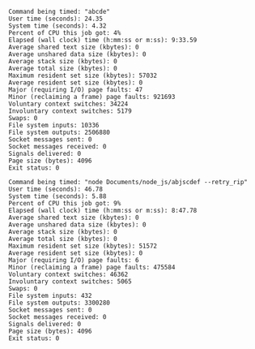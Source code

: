 	Command being timed: "abcde"
	User time (seconds): 24.35
	System time (seconds): 4.32
	Percent of CPU this job got: 4%
	Elapsed (wall clock) time (h:mm:ss or m:ss): 9:33.59
	Average shared text size (kbytes): 0
	Average unshared data size (kbytes): 0
	Average stack size (kbytes): 0
	Average total size (kbytes): 0
	Maximum resident set size (kbytes): 57032
	Average resident set size (kbytes): 0
	Major (requiring I/O) page faults: 47
	Minor (reclaiming a frame) page faults: 921693
	Voluntary context switches: 34224
	Involuntary context switches: 5179
	Swaps: 0
	File system inputs: 10336
	File system outputs: 2506880
	Socket messages sent: 0
	Socket messages received: 0
	Signals delivered: 0
	Page size (bytes): 4096
	Exit status: 0

	Command being timed: "node Documents/node_js/abjscdef --retry_rip"
	User time (seconds): 46.78
	System time (seconds): 5.88
	Percent of CPU this job got: 9%
	Elapsed (wall clock) time (h:mm:ss or m:ss): 8:47.78
	Average shared text size (kbytes): 0
	Average unshared data size (kbytes): 0
	Average stack size (kbytes): 0
	Average total size (kbytes): 0
	Maximum resident set size (kbytes): 51572
	Average resident set size (kbytes): 0
	Major (requiring I/O) page faults: 6
	Minor (reclaiming a frame) page faults: 475584
	Voluntary context switches: 46362
	Involuntary context switches: 5065
	Swaps: 0
	File system inputs: 432
	File system outputs: 3300280
	Socket messages sent: 0
	Socket messages received: 0
	Signals delivered: 0
	Page size (bytes): 4096
	Exit status: 0
